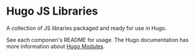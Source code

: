 # Hugo JS Libraries

A collection of JS libraries packaged and ready for use in Hugo.

See each componen's README for usage. The Hugo documentation has more information about [Hugo Modules](https://gohugo.io/hugo-modules/).

